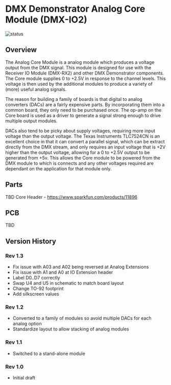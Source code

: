 # DMX Demonstrator Analog Core Module (DMX-IO2)

![status](https://img.shields.io/badge/status-verified-brightgreen)

## Overview

The Analog Core Module is a analog module which produces a voltage output from the DMX signal. This module is designed for use with the Receiver IO Module (DMX-RX2) and other DMX Demonstrator components. The Core module supplies 0 to +2.5V in response to the channel levels. This voltage is then used by the additional modules to produce a variety of (more) useful analog signals.

The reason for building a family of boards is that digital to analog converters (DACs) are a fairly expensive parts. By incorporating them into a common board, they only need to be purchased once. The op-amp on the Core board is used as a driver to generate a signal strong enough to drive multiple output modules.

DACs also tend to be picky about supply voltages, requiring more input voltage than the output voltage. The Texas Instruments TLC7524CN is an excellent choice in that it can convert a parallel signal, which can be extract directly from the DMX stream, and only requires an input voltage that is +2V higher than the output voltage, allowing for a 0 to +2.5V output to be generated from +5v. This allows the Core module to be powered from the DMX module to which is connects and any other voltages required are dependant on the application for that module only.

## Parts

TBD
Core Header - https://www.sparkfun.com/products/11896

## PCB

TBD

## Version History

### Rev 1.3

- Fix issue with A03 and A02 being reversed at Analog Extensions
- Fix issue with A1 and A0 at IO Extension header
- Label D0..D7 correctly
- Swap U4 and U5 in schematic to match board layout
- Change TO-92 footprint
- Add silkscreen values

### Rev 1.2

- Converted to a family of modules so avoid multiple DACs for each analog option
- Standardize layout to allow stacking of analog modules

### Rev 1.1

- Switched to a stand-alone module

### Rev 1.0

- Initial draft
